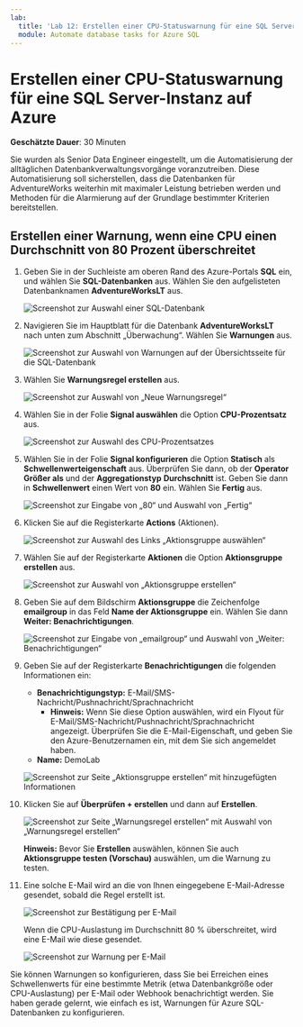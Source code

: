 ```yaml
---
lab:
  title: 'Lab 12: Erstellen einer CPU-Statuswarnung für eine SQL Server-Instanz'
  module: Automate database tasks for Azure SQL
---
```


# Erstellen einer CPU-Statuswarnung für eine SQL Server-Instanz auf Azure

**Geschätzte Dauer**: 30 Minuten

Sie wurden als Senior Data Engineer eingestellt, um die Automatisierung der alltäglichen Datenbankverwaltungsvorgänge voranzutreiben. Diese Automatisierung soll sicherstellen, dass die Datenbanken für AdventureWorks weiterhin mit maximaler Leistung betrieben werden und Methoden für die Alarmierung auf der Grundlage bestimmter Kriterien bereitstellen.

## Erstellen einer Warnung, wenn eine CPU einen Durchschnitt von 80 Prozent überschreitet

1. Geben Sie in der Suchleiste am oberen Rand des Azure-Portals **SQL** ein, und wählen Sie **SQL-Datenbanken** aus. Wählen Sie den aufgelisteten Datenbanknamen **AdventureWorksLT** aus.

    ![Screenshot zur Auswahl einer SQL-Datenbank](../images/dp-300-module-12-lab-01.png)

1. Navigieren Sie im Hauptblatt für die Datenbank **AdventureWorksLT** nach unten zum Abschnitt „Überwachung“. Wählen Sie **Warnungen** aus.

    ![Screenshot zur Auswahl von Warnungen auf der Übersichtsseite für die SQL-Datenbank](../images/dp-300-module-12-lab-02.png)

1. Wählen Sie **Warnungsregel erstellen** aus.

    ![Screenshot zur Auswahl von „Neue Warnungsregel“](../images/dp-300-module-12-lab-03.png)

1. Wählen Sie in der Folie **Signal auswählen** die Option **CPU-Prozentsatz** aus.

    ![Screenshot zur Auswahl des CPU-Prozentsatzes](../images/dp-300-module-12-lab-04.png)

1. Wählen Sie in der Folie **Signal konfigurieren** die Option **Statisch** als **Schwellenwerteigenschaft** aus. Überprüfen Sie dann, ob der **Operator** **Größer als** und der **Aggregationstyp** **Durchschnitt** ist. Geben Sie dann in **Schwellenwert** einen Wert von **80** ein. Wählen Sie **Fertig** aus.

    ![Screenshot zur Eingabe von „80“ und Auswahl von „Fertig“](../images/dp-300-module-12-lab-05.png)

1. Klicken Sie auf die Registerkarte **Actions** (Aktionen).

    ![Screenshot zur Auswahl des Links „Aktionsgruppe auswählen“](../images/dp-300-module-12-lab-06.png)

1. Wählen Sie auf der Registerkarte **Aktionen** die Option **Aktionsgruppe erstellen** aus.

    ![Screenshot zur Auswahl von „Aktionsgruppe erstellen“](../images/dp-300-module-12-lab-07.png)

1. Geben Sie auf dem Bildschirm **Aktionsgruppe** die Zeichenfolge **emailgroup** in das Feld **Name der Aktionsgruppe** ein. Wählen Sie dann **Weiter: Benachrichtigungen**.

    ![Screenshot zur Eingabe von „emailgroup“ und Auswahl von „Weiter: Benachrichtigungen“](../images/dp-300-module-12-lab-08.png)

1. Geben Sie auf der Registerkarte **Benachrichtigungen** die folgenden Informationen ein:

    - **Benachrichtigungstyp:** E-Mail/SMS-Nachricht/Pushnachricht/Sprachnachricht
        - **Hinweis:** Wenn Sie diese Option auswählen, wird ein Flyout für E-Mail/SMS-Nachricht/Pushnachricht/Sprachnachricht angezeigt. Überprüfen Sie die E-Mail-Eigenschaft, und geben Sie den Azure-Benutzernamen ein, mit dem Sie sich angemeldet haben.
    - **Name:** DemoLab

    ![Screenshot zur Seite „Aktionsgruppe erstellen“ mit hinzugefügten Informationen](../images/dp-300-module-12-lab-09.png)

1. Klicken Sie auf **Überprüfen + erstellen** und dann auf **Erstellen**.

    ![Screenshot zur Seite „Warnungsregel erstellen“ mit Auswahl von „Warnungsregel erstellen“](../images/dp-300-module-12-lab-10.png)

    **Hinweis:** Bevor Sie **Erstellen** auswählen, können Sie auch **Aktionsgruppe testen (Vorschau)** auswählen, um die Warnung zu testen.

1. Eine solche E-Mail wird an die von Ihnen eingegebene E-Mail-Adresse gesendet, sobald die Regel erstellt ist.

    ![Screenshot zur Bestätigung per E-Mail](../images/dp-300-module-12-lab-11.png)

    Wenn die CPU-Auslastung im Durchschnitt 80 % überschreitet, wird eine E-Mail wie diese gesendet.

    ![Screenshot zur Warnung per E-Mail](../images/dp-300-module-12-lab-12.png)

Sie können Warnungen so konfigurieren, dass Sie bei Erreichen eines Schwellenwerts für eine bestimmte Metrik (etwa Datenbankgröße oder CPU-Auslastung) per E-Mail oder Webhook benachrichtigt werden. Sie haben gerade gelernt, wie einfach es ist, Warnungen für Azure SQL-Datenbanken zu konfigurieren.
